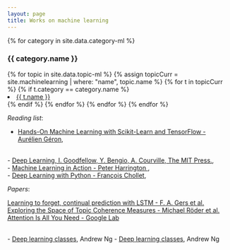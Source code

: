 ```yaml
---
layout: page
title: Works on machine learning
---
```


{% for category in site.data.category-ml %}

<h3>{{ category.name }}</h3>
<u1>
    {% for topic in site.data.topic-ml %}
        {% assign topicCurr = site.machinelearning | where: "name", topic.name %}
        {% for t in topicCurr %}
            {% if t.category == category.name %}
                <li class="nobull">
                    <a class="cleanLink" href="{{ t.url }}">{{ t.name }}</a>
                </li>
            {% endif %}
        {% endfor %}
    {% endfor %}
</u1>
{% endfor %}

<br>


<i>Reading list</i>:
<br>


- <a class="cleanLinkSource" href="https://www.lpsm.paris/pageperso/has/source/Hand-on-ML.pdf">
    Hands-On Machine Learning with Scikit-Learn and TensorFlow - Aurélien Géron</a>,
<br>
    - <a class="cleanLinkSource" href="https://www.deeplearningbook.org/">
    Deep Learning, I. Goodfellow, Y. Bengio, A. Courville, The MIT Press.</a>,
<br>
    - <a class="cleanLinkSource" href="https://www.cs.huji.ac.il/~shais/UnderstandingMachineLearning/understanding-machine-learning-theory-algorithms.pdf">
    Machine Learning in Action - Peter Harrington </a>,
<br>
    - <a class="cleanLinkSource" href="http://faculty.neu.edu.cn/yury/AAI/Textbook/Deep%20Learning%20with%20Python.pdf">
    Deep Learning with Python - François Chollet</a>,

<br>

<i>Papers</i>:
<br>


<a href="http://citeseerx.ist.psu.edu/viewdoc/download?doi=10.1.1.55.5709&amp;rep=rep1&amp;type=pdf" rel="nofollow">Learning to forget, continual prediction with LSTM - F. A. Gers et al.</a></li>
<br>
<a href="https://svn.aksw.org/papers/2015/WSDM_Topic_Evaluation/public.pdf">Exploring the Space of Topic Coherence Measures - Michael Röder et al.</a></li>
<br>
<a href="https://arxiv.org/pdf/1706.03762.pdf">Attention Is All You Need - Google Lab</a></li>



<br>
- <a class="cleanLinkSource" href="https://www.coursera.org/specializations/deep-learning">Deep learning classes</a>, Andrew Ng
- <a class="cleanLinkSource" href="https://www.coursera.org/specializations/deep-learning">Deep learning classes</a>, Andrew Ng
